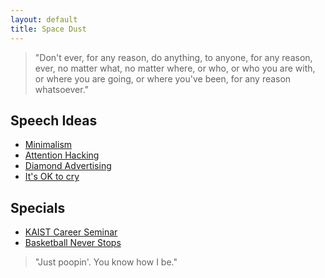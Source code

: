 ```yaml
---
layout: default
title: Space Dust
---
```


> "Don't ever, for any reason, do anything, to anyone, for any reason, ever, no matter what, no matter where, or who, or who you are with, or where you are going, or where you've been, for any reason whatsoever."

## Speech Ideas

* [Minimalism](https://hackernoon.com/the-reason-why-mark-zuckerberg-wears-the-same-shirt-everyday-68e4f907f661)
* [Attention Hacking](https://hackernoon.com/attention-hacking-is-the-epidemic-of-our-generation-e212e111c675)
* [Diamond Advertising](https://www.theatlantic.com/international/archive/2015/02/how-an-ad-campaign-invented-the-diamond-engagement-ring/385376/)
* [It's OK to cry](https://qz.com/1297337/japanese-politicians-are-pushing-to-end-the-stigma-against-crying-babies/)

## Specials

* [KAIST Career Seminar](kaist-seminar)
* [Basketball Never Stops](balled-out)

> "Just poopin'. You know how I be."
